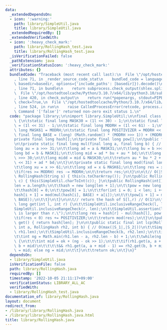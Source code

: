 ```yaml
---
data:
  _extendedDependsOn:
  - icon: ':warning:'
    path: library/SimpleUtil.java
    title: library/SimpleUtil.java
  _extendedRequiredBy: []
  _extendedVerifiedWith:
  - icon: ':heavy_check_mark:'
    path: library/RollingHash_test.java
    title: library/RollingHash_test.java
  _isVerificationFailed: false
  _pathExtension: java
  _verificationStatusIcon: ':heavy_check_mark:'
  attributes: {}
  bundledCode: "Traceback (most recent call last):\n  File \"/opt/hostedtoolcache/Python/3.10.7/x64/lib/python3.10/site-packages/onlinejudge_verify/documentation/build.py\"\
    , line 71, in _render_source_code_stat\n    bundled_code = language.bundle(stat.path,\
    \ basedir=basedir, options={'include_paths': [basedir]}).decode()\n  File \"/opt/hostedtoolcache/Python/3.10.7/x64/lib/python3.10/site-packages/onlinejudge_verify/languages/user_defined.py\"\
    , line 71, in bundle\n    return subprocess.check_output(shlex.split(command))\n\
    \  File \"/opt/hostedtoolcache/Python/3.10.7/x64/lib/python3.10/subprocess.py\"\
    , line 420, in check_output\n    return run(*popenargs, stdout=PIPE, timeout=timeout,\
    \ check=True,\n  File \"/opt/hostedtoolcache/Python/3.10.7/x64/lib/python3.10/subprocess.py\"\
    , line 524, in run\n    raise CalledProcessError(retcode, process.args,\nsubprocess.CalledProcessError:\
    \ Command '['false']' returned non-zero exit status 1.\n"
  code: "package library;\n\nimport library.SimpleUtil;\n\nfinal class RollingHash\
    \ {\n\tstatic final long MASK30 = (1l << 30) - 1;\n\tstatic final long MASK31\
    \ = (1l << 31) - 1;\n\tstatic final long MODRH = (1l << 61) - 1;\n\tstatic final\
    \ long MASK61 = MODRH;\n\tstatic final long POSITIVIZER = MODRH << 2;\n\tstatic\
    \ final long BASE = (long) (Math.random() * (MODRH >>> 1)) + (MODRH >>> 1);\n\t\
    private final long hash[];\n\tprivate final long pow[];\n\tpublic final int len;\n\
    \n\tprivate static final long mul(final long a, final long b) { // O(1)\n\t\t\
    long au = a >>> 31;\n\t\tlong ad = a & MASK31;\n\t\tlong bu = b >>> 31;\n\t\t\
    long bd = b & MASK31;\n\t\tlong mid = ad * bu + au * bd;\n\t\tlong midu = mid\
    \ >>> 30;\n\t\tlong midd = mid & MASK30;\n\t\treturn au * bu * 2 + midu + (midd\
    \ << 31) + ad * bd;\n\t}\n\tprivate static final long mod(final long x) { // O(1)\n\
    \t\tlong xu = x >> 61;\n\t\tlong xd = x & MASK61;\n\t\tlong res = xu + xd;\n\t\
    \tif(res >= MODRH) res -= MODRH;\n\t\treturn res;\n\t}\n\n\t// O(|S|)\n\tpublic\
    \ RollingHash(String s) { this(s.toCharArray()); }\n\tpublic RollingHash(char[]\
    \ c) { this(SimpleUtil.charToInt(c)); }\n\tpublic RollingHash(int[] a) {\n\t\t\
    len = a.length;\n\t\thash = new long[len + 1];\n\t\tpow = new long[len + 1];\n\
    \t\thash[0] = 0;\n\t\tpow[0] = 1;\n\t\tfor(int i = 0; i < len; i ++) {\n\t\t\t\
    hash[i + 1] = mod(mul(hash[i], BASE) + a[i]);\n\t\t\tpow[i + 1] = mod(mul(pow[i],\
    \ BASE));\n\t\t}\n\t}\n\n\t// return the hash of S[l,r) // O(1)\n\tpublic final\
    \ long get(int l, int r) {\n\t\tSimpleUtil.inclusiveRangeCheck(l, len);\n\t\t\
    SimpleUtil.inclusiveRangeCheck(r, len);\n\t\tSimpleUtil.assertion(l <= r, \"l\
    \ is larger than r.\");\n\t\tlong res = hash[r] - mul(hash[l], pow[r - l]);\n\t\
    \tif(res < 0) res += POSITIVIZER;\n\t\treturn mod(res);\n\t}\n\tpublic final long\
    \ get() { return hash[len]; }\n\n\tpublic static final int lcp(RollingHash rh1,\
    \ int a, RollingHash rh2, int b) { // O(max(|S_1|,|S_2|))\n\t\tSimpleUtil.inclusiveRangeCheck(a,\
    \ rh1.len);\n\t\tSimpleUtil.inclusiveRangeCheck(b, rh2.len);\n\t\tint ok = 0;\n\
    \t\tint ng = Math.min(rh1.len - a, rh2.len - b) + 1;\n\t\twhile(ng - ok != 1)\
    \ {\n\t\t\tint mid = ok + (ng - ok >> 1);\n\t\t\tif(rh1.get(a, a + mid) == rh2.get(b,\
    \ b + mid)\n\t\t\t\t&& rh1.get(a, a + mid - 1) == rh2.get(b, b + mid - 1)) ok\
    \ = mid; else ng = mid;\n\t\t}\n\t\treturn ok;\n\t}\n}"
  dependsOn:
  - library/SimpleUtil.java
  isVerificationFile: false
  path: library/RollingHash.java
  requiredBy: []
  timestamp: '2022-10-05 21:11:17+09:00'
  verificationStatus: LIBRARY_ALL_AC
  verifiedWith:
  - library/RollingHash_test.java
documentation_of: library/RollingHash.java
layout: document
redirect_from:
- /library/library/RollingHash.java
- /library/library/RollingHash.java.html
title: library/RollingHash.java
---
```

